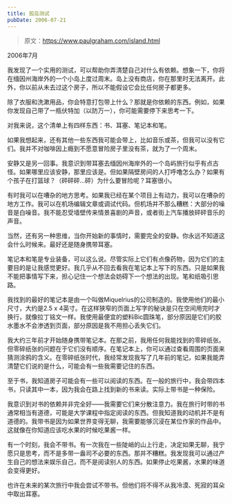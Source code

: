 ```yaml
---
title: 孤岛测试
pubDate: 2006-07-21
---
```


> 原文：https://www.paulgraham.com/island.html 

            
2006年7月

我发现了一个实用的测试，可以帮助你弄清楚自己对什么有依赖。想象一下，你将在缅因州海岸外的一个小岛上度过周末。岛上没有商店，你在那里时无法离开。此外，你以前从未去过这个房子，所以不能假设它会比任何房子都更多。

除了衣服和洗漱用品，你会特意打包带上什么？那就是你依赖的东西。例如，如果你发现自己带了一瓶伏特加（以防万一），你可能需要停下来思考一下。

对我来说，这个清单上有四样东西：书、耳塞、笔记本和笔。

如果我想起来，还有其他一些东西我可能会带上，比如音乐或茶，但我可以没有它们。我并不对咖啡因上瘾到不愿意冒险房子里没有茶，就为了一个周末。

安静又是另一回事。我意识到带耳塞去缅因州海岸外的一个岛屿旅行似乎有点古怪。如果哪里应该安静，那里应该是。但如果隔壁房间的人打呼噜怎么办？如果有个孩子在打篮球？（砰砰砰…砰）为什么要冒险呢？耳塞很小。

有时我可以在嘈杂的地方思考。如果我已经在某个项目上有动力，我可以在嘈杂的地方工作。我可以在机场编辑文章或调试代码。但机场并不那么糟糕：大部分的噪音是白噪音。我不能忍受墙壁传来情景喜剧的声音，或者街上汽车播放砰砰音乐的声音。

当然，还有另一种思维，当你开始新的事情时，需要完全的安静。你永远不知道这会什么时候来。最好还是随身携带耳塞。

笔记本和笔是专业装备，可以这么说。尽管实际上它们有点像药物，因为它们的主要目的是让我感觉更好。我几乎从不回去看我在笔记本上写下的东西。只是如果我不能把事情写下来，担心记住一个想法会妨碍下一个想法的出现。笔和纸吸引思路。

我找到的最好的笔记本是由一个叫做Miquelrius的公司制造的。我使用他们的最小尺寸，大约是2.5 x 4英寸。在这样狭窄的页面上写字的秘诀是只在空间用完时才换行，就像拉丁铭文一样。我使用最便宜的塑料Bic圆珠笔，部分原因是它们的胶水墨水不会渗透到页面，部分原因是我不用担心丢失它们。

我大约三年前才开始随身携带笔记本。在那之前，我用任何我能找到的零碎纸张。但零碎纸张的问题在于它们没有顺序。在笔记本上，你可以通过查看周围的页面来猜测涂鸦的含义。在零碎纸张时代，我经常发现我写了几年前的笔记，如果我能弄清楚它们说的是什么，可能会有一些我需要记住的东西。

至于书，我知道房子可能会有一些可以阅读的东西。在一般的旅行中，我会带四本书，只读其中一本，因为我会在路上找到新的书来读。实际上带书是一种保险。

我意识到对书的依赖并非完全好——我需要它们来分散注意力。我在旅行时带的书通常相当有道德，可能是大学课程中指定阅读的东西。但我知道我的动机并不是有道德的。我带书是因为如果世界变得无聊，我需要能够沉浸在某位作家的作品中。这就像在你知道应该吃水果的时候吃果酱一样。

有一个时刻，我会不带书。有一次我在一些陡峭的山上行走，决定如果无聊，我宁愿只是思考，而不是多带一盎司不必要的东西。那并不糟糕。我发现我可以通过产生自己的想法来娱乐自己，而不是阅读别人的东西。如果停止吃果酱，水果的味道会变得更好。

也许在未来的某次旅行中我会尝试不带书。但他们将不得不从我冷漠、死寂的耳朵中取出耳塞。
